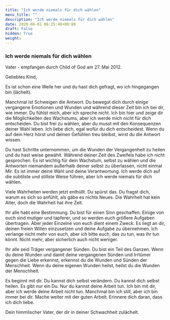```yaml
---
title: "Ich werde niemals für dich wählen"
menu_title: ""
description: "Ich werde niemals für dich wählen"
date: 2020-08-01 06:25:48+00:80
draft: False
hidden: True
weight:
---
```

### Ich werde niemals für dich wählen

Vater - empfangen durch Child of God am 27. Mai 2012.

Geliebtes Kind,

Es ist schon eine Weile her und du hast dich gefragt, wo ich hingegangen bin (lächelt).

Manchmal ist Schweigen die Antwort. Du bewegst dich durch einige vergangene Emotionen und Wunden und während dieser Zeit bin ich bei dir, wie immer. Du fühlst mich, aber ich spreche nicht. Ich bin hier und zeige dir die Möglichkeiten des Wachstums, aber ich werde mich nicht für dich entscheiden. Du bist frei zu wählen, aber du musst mit den Konsequenzen deiner Wahl leben. Ich liebe dich, egal wofür du dich entscheidest. Wenn du auf dein Herz hörst und deinen Gefühlen treu bleibst, wirst du die Antwort wissen.

Du hast Schritte unternommen, um die Wunden der Vergangenheit zu heilen und du hast weise gewählt. Während deiner Zeit des Zweifels habe ich nicht gesprochen. Es ist wichtig für dein Wachstum, selbst zu wählen und die Antworten niemandem außerhalb deiner selbst zu überlassen, nicht einmal Mir. Es ist immer deine Wahl und deine Verantwortung. Ich werde dich auf die subtilste und stillste Weise führen, aber Ich werde niemals für dich wählen.

Viele Wahrheiten werden jetzt enthüllt. Du spürst das. Du fragst dich, warum es sich so anfühlt, als gäbe es nichts Neues. Die Wahrheit hat kein Alter, doch die Wahrheit hat ihre Zeit.

Ihr alle habt eine Bestimmung. Du bist für einen Sinn geschaffen. Einige von euch sind mutiger und tapferer, und so werden euch größere Aufgaben übertragen. Aber jeder Einzelne von euch dient einem Zweck. Es liegt an dir, deinen freien Willen einzusetzen und deine Aufgabe zu übernehmen. Ich verlange nicht mehr von euch, aber ich bitte euch, das zu tun, was ihr tun könnt. Nicht mehr, aber sicherlich auch nicht weniger.

Ihr alle seid Träger vergangener Sünden. Du bist ein Teil des Ganzen. Wenn du deine Wunden und damit deine vergangenen Sünden und Irrtümer gegen die Liebe erkennst, erkennst du die Wunden und Sünden der Menschheit. Wenn du deine eigenen Wunden heilst, heilst du die Wunden der Menschheit.

Es beginnt mit dir. Du kannst dich selbst verändern. Du kannst dich selbst heilen. Es gibt nur ein Du. Nur du kannst deine Arbeit tun. Ich bin mit dir, aber ich werde deine Arbeit nicht tun. Manchmal bin ich still, aber ich bin immer bei dir. Mache weiter mit der guten Arbeit. Erinnere dich daran, dass ich dich liebe.

Dein himmlischer Vater, der dir in deiner Schwachheit zulächelt.
